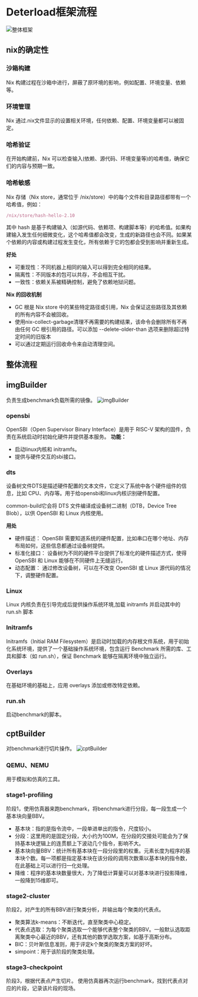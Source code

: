 # Deterload框架流程
![整体框架](https://github.com/tangjing2021/note/blob/main/img/deterload/deterload_%E6%95%B4%E4%BD%93%E6%9E%B6%E6%9E%84.png)
## nix的确定性
### 沙箱构建
Nix 构建过程在沙箱中进行，屏蔽了原环境的影响，例如配置、环境变量、依赖等。
### 环境管理
Nix 通过.nix文件显示的设置相关环境，任何依赖、配置、环境变量都可以被固定。
### 哈希验证
在开始构建前，Nix 可以检查输入(依赖、源代码、环境变量等)的哈希值，确保它们的内容与预期一致。

### 哈希敏感
Nix 存储（Nix store，通常位于 /nix/store）中的每个文件和目录路径都带有一个哈希值，例如：
```nix
/nix/store/hash-hello-2.10
```
其中 hash 是基于构建输入（如源代码、依赖项、构建脚本等）的哈希值。如果构建输入发生任何细微变化，这个哈希值都会改变，生成的新路径也会不同。如果某个依赖的内容或构建过程发生变化，所有依赖于它的包都会受到影响并重新生成。

**好处**
- 可重现性：不同机器上相同的输入可以得到完全相同的结果。
- 隔离性：不同版本的包可以共存，不会相互干扰。
- 一致性：依赖关系被精确控制，避免了依赖地狱问题。

**Nix 的回收机制**
- GC 根是 Nix store 中的某些特定路径或引用，Nix 会保证这些路径及其依赖的所有内容不会被回收。
- 使用nix-collect-garbage清理不再需要的构建结果，该命令会删除所有不再由任何 GC 根引用的路径。可以添加 --delete-older-than 选项来删除超过特定时间的旧版本
- 可以通过定期运行回收命令来自动清理空间。
## 整体流程

## imgBuilder
负责生成benchmark负载所需的镜像。
![imgBuilder](https://github.com/tangjing2021/note/blob/main/img/deterload/imgBuilder.png)
### opensbi
OpenSBI（Open Supervisor Binary Interface）是用于 RISC-V 架构的固件，负责在系统启动时初始化硬件并提供基本服务。
**功能：**
- 启动linux内核和 initramfs。
- 提供与硬件交互的sbi接口。

### dts
设备树文件DTS是描述硬件配置的文本文件，它定义了系统中各个硬件组件的信息，比如 CPU、内存等。用于给opensbi和linux内核识别硬件配置。

common-build它会将 DTS 文件编译成设备树二进制（DTB，Device Tree Blob），以供 OpenSBI 和 Linux 内核使用。

**用处**
- 硬件描述：
OpenSBI 需要知道系统的硬件配置，比如串口在哪个地址、内存布局如何，这些信息都通过设备树提供。
- 标准化接口：
设备树为不同的硬件平台提供了标准化的硬件描述方式，使得 OpenSBI 和 Linux 能够在不同硬件上无缝运行。
- 动态配置：
通过修改设备树，可以在不改变 OpenSBI 或 Linux 源代码的情况下，调整硬件配置。
### Linux 
Linux 内核负责在引导完成后提供操作系统环境,加载 initramfs 并启动其中的 run.sh 脚本
### Initramfs 
Initramfs（Initial RAM Filesystem）是启动时加载的内存根文件系统，用于初始化系统环境，提供了一个基础操作系统环境，包含运行 Benchmark 所需的库、工具和脚本（如 run.sh），保证 Benchmark 能够在隔离环境中独立运行。
### Overlays
在基础环境的基础上，应用 overlays 添加或修改特定依赖。

### run.sh
启动benchmark的脚本。
## cptBuilder
对benchmark进行切片操作。
![cptBuilder](https://github.com/tangjing2021/note/blob/main/img/deterload/cptBuilder.png)
### QEMU、NEMU 
用于模拟和仿真的工具。
### stage1-profiling
阶段1，使用仿真器来跑benchmark，将benchmark进行分段，每一段生成一个基本块向量BBV。
- 基本块：指的是指令流中，一段单进单出的指令，尺度较小。
- 分段：这里用的是固定分段，大小约为100M，在分段的交接处可能会为了保持基本块逻辑上的连贯额上下波动几个指令，影响不大。
- 基本块向量BBV：统计所有基本块在一段分段里的权重。元素长度为程序的基本块个数。每一项都是指定基本块在该分段的调用次数乘以基本块的指令数，在此基础上可以进行归一化处理。
- 降维：程序的基本块数量很大，为了降低计算量可以对基本块进行投影降维，一般降到15维即可。
### stage2-cluster
阶段2，对产生的所有BBV进行聚类分析，并输出每个聚类的代表点。 
- 聚类算法k-means：不断迭代，直至聚类中心稳定。
- 代表点选取：为每个聚类选取一个能够代表整个聚类的BBV。一般默认选取距离聚类中心最近的BBV，还有其他的数学选取方案，如基于高斯分布。
- BIC：贝叶斯信息准则，用于评定k个聚类的聚类方案的好坏。
- simpoint：用于该阶段的聚类处理。
### stage3-checkpoint
阶段3，根据代表点产生切片。
使用仿真器再次运行benchmark，找到代表点对应的片段，记录该片段的现场。





